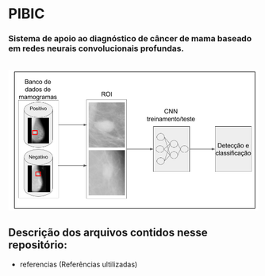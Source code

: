 # PIBIC

### Sistema de apoio ao diagnóstico de câncer de mama baseado em redes neurais convolucionais profundas.

<br>
<img src="figura2.png"/> 
<br>

## Descrição dos arquivos contidos nesse repositório:

* referencias (Referências ultilizadas)



